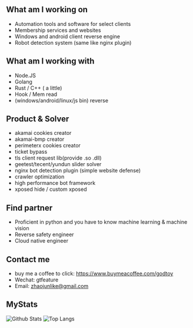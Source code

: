 ## What am I working on
* Automation tools and software for select clients
* Membership services and websites
* Windows and android client reverse engine
* Robot detection system (same like nginx plugin)

## What am I working with
* Node.JS
* Golang
* Rust / C++ ( a little)
* Hook / Mem read
* (windows/android/linux/js bin) reverse


## Product & Solver	
* akamai cookies creator	
* akamai-bmp creator	
* perimeterx cookies creator	
* ticket bypass	
* tls client request lib(provide .so .dll)	
* geetest/tecent/yundun slider solver	
* nginx bot detection plugin (simple website defense)	
* crawler optimization
* high performance bot framework	
* xposed hide / custom xposed 

## Find partner
* Proficient in python and you have to know machine learning & machine vision
* Reverse safety engineer
* Cloud native engineer


## Contact me
 * buy me a coffee to click:  https://www.buymeacoffee.com/godtoy
 * Wechat: gtfeature
 * Email: zhaojunlike@gmail.com


## MyStats
![Github Stats](https://github-readme-stats.vercel.app/api?username=godtoy&show_icons=true&theme=highcontrast&include_all_commits=true&hide=issues)
![Top Langs](https://github-readme-stats.vercel.app/api/top-langs/?username=godtoy&layout=compact&theme=highcontrast&langs_count=10)
